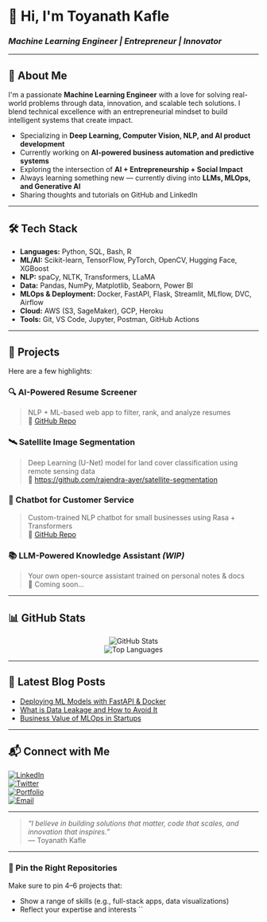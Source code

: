 # 👋 Hi, I'm Toyanath Kafle
### *Machine Learning Engineer | Entrepreneur | Innovator*

---

## 🧠 About Me

I'm a passionate **Machine Learning Engineer** with a love for solving real-world problems through data, innovation, and scalable tech solutions. I blend technical excellence with an entrepreneurial mindset to build intelligent systems that create impact.

- Specializing in **Deep Learning, Computer Vision, NLP, and AI product development**
- Currently working on **AI-powered business automation and predictive systems**
- Exploring the intersection of **AI + Entrepreneurship + Social Impact**
- Always learning something new — currently diving into **LLMs, MLOps, and Generative AI**
- Sharing thoughts and tutorials on GitHub and LinkedIn

---

## 🛠 Tech Stack

- **Languages:** Python, SQL, Bash, R  
- **ML/AI:** Scikit-learn, TensorFlow, PyTorch, OpenCV, Hugging Face, XGBoost  
- **NLP:** spaCy, NLTK, Transformers, LLaMA  
- **Data:** Pandas, NumPy, Matplotlib, Seaborn, Power BI  
- **MLOps & Deployment:** Docker, FastAPI, Flask, Streamlit, MLflow, DVC, Airflow  
- **Cloud:** AWS (S3, SageMaker), GCP, Heroku  
- **Tools:** Git, VS Code, Jupyter, Postman, GitHub Actions  

---

## 🚀 Projects

Here are a few highlights:

### 🔍 AI-Powered Resume Screener  
> NLP + ML-based web app to filter, rank, and analyze resumes  
🔗 [GitHub Repo](https://github.com/rajendra-ayer/resume-screener)

### 🛰️ Satellite Image Segmentation  
> Deep Learning (U-Net) model for land cover classification using remote sensing data  
🔗 https://github.com/rajendra-ayer/satellite-segmentation

### 💬 Chatbot for Customer Service  
> Custom-trained NLP chatbot for small businesses using Rasa + Transformers  
🔗 [GitHub Repo](https://github.com/rajendra-ayer/business-chatbot)

### 📚 LLM-Powered Knowledge Assistant *(WIP)*  
> Your own open-source assistant trained on personal notes & docs  
🔗 Coming soon...

---

## 📊 GitHub Stats

<p align="center">
  <img src="https://github-readme-stats.vercel.app/api?username=rajendra-ayer&show_icons=true&theme=tokyonight" alt="GitHub Stats" />
  <br />
  <img src="https://github-readme-stats.vercel.app/api/top-langs/?username=rajendra-ayer&layout=compact&theme=tokyonight" alt="Top Languages" />
</p>

---

## 📝 Latest Blog Posts

<!-- BLOG-POST-LIST:START -->
- [Deploying ML Models with FastAPI & Docker](#)
- [What is Data Leakage and How to Avoid It](#)
- [Business Value of MLOps in Startups](#)
<!-- BLOG-POST-LIST:END -->

---

## 📬 Connect with Me

[![LinkedIn](https://img.shields.io/badge/-LinkedIn-0077B5?style=flat&logo=linkedin&logoColor=white)](https://linkedin.com/in/rajendra-ayer)  
[![Twitter](https://img.shields.io/badge/-Twitter-1DA1F2?style=flat&logo=twitter&logoColor=white)](https://twitter.com/rajendraayer)  
[![Portfolio](https://img.shields.io/badge/-Portfolio-black?style=flat&logo=firefox&logoColor=white)](https://rajendra-ai.dev)  
[![Email](https://img.shields.io/badge/-Email-red?style=flat&logo=gmail&logoColor=white)](mailto:rajendra@example.com)

---

> _“I believe in building solutions that matter, code that scales, and innovation that inspires.”_  
> — Toyanath Kafle

---

### 📌 Pin the Right Repositories  
Make sure to pin 4–6 projects that:
- Show a range of skills (e.g., full-stack apps, data visualizations)
- Reflect your expertise and interests
``
